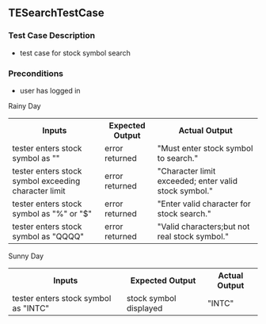 ## TESearchTestCase

### Test Case Description
* test case for stock symbol search

### Preconditions
* user has logged in

Rainy Day
<table>
	<tr>
		<th>Inputs</th>
		<th>Expected Output</th>
		<th>Actual Output</th>
	</tr>
	<tr>
		<td>tester enters stock symbol as ""</td>
		<td>error returned</td>
		<td>"Must enter stock symbol to search."</td>
	</tr>
	<tr>
		<td>tester enters stock symbol exceeding character limit</td>
		<td>error returned</td>
		<td>"Character limit exceeded; enter valid stock symbol."</td>
	</tr>
	<tr>
		<td>tester enters stock symbol as "%" or "$"</td>
		<td>error returned</td>
		<td>"Enter valid character for stock search."</td>
	</tr>
	<tr>
		<td>tester enters stock symbol as "QQQQ"</td>
		<td>error returned</td>
		<td>"Valid characters;but not real stock symbol."</td>
	</tr>
	
</table>

Sunny Day
<table>
	<tr>
		<th>Inputs</th>
		<th>Expected Output</th>
		<th>Actual Output</th>
	</tr>
	<tr>
		<td>tester enters stock symbol as "INTC"</td>
		<td>stock symbol displayed</td>
		<td>"INTC"</td>
	</tr>
	
</table>
		